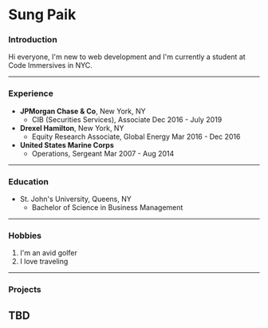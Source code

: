 # **Sung Paik**
### Introduction
Hi everyone, I'm new to web development and I'm currently a student at Code Immersives in NYC. 

---
### Experience
* **JPMorgan Chase & Co**, New York, NY 
    * CIB (Securities Services), Associate Dec 2016 - July 2019
* **Drexel Hamilton**, New York, NY
  * Equity Research Associate, Global Energy Mar 2016 - Dec 2016
* **United States Marine Corps**
  * Operations, Sergeant Mar 2007 - Aug 2014
---
### Education
* St. John's University, Queens, NY
  * Bachelor of Science in Business Management
---
### Hobbies
1. I'm an avid golfer
2. I love traveling
---
### Projects
TBD
---